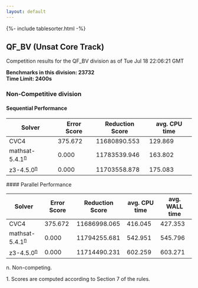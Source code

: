 ```yaml
---
layout: default
---
```

{%- include tablesorter.html -%}

##  QF_BV (Unsat Core Track)

Competition results for the QF_BV division as of Tue Jul 18 22:06:21 GMT

**Benchmarks in this division: 23732**
<br/>
**Time Limit: 2400s**


###  Non-Competitive division




#### Sequential Performance
<table id="sequential" class="result sorted">
<thead>
<tr>
<th class="center">Solver</th>
<th class="center">Error Score</th>
<th class="center">Reduction Score</th>
<th class="center">avg. CPU time </th>
</tr>
</thead>
<tr>
<td>CVC4</td>
<td class="right">375.672</td>
<td class="right">11680890.553</td>
<td class="right">129.869</td>
</tr>
<tr>
<td>mathsat-5.4.1<SUP><a href="#fn">n</a></SUP>
</td>
<td class="right">0.000</td>
<td class="right">11783539.946</td>
<td class="right">163.802</td>
</tr>
<tr>
<td>z3-4.5.0<SUP><a href="#fn">n</a></SUP>
</td>
<td class="right">0.000</td>
<td class="right">11703558.878</td>
<td class="right">175.083</td>
</tr>

</table>
#### Parallel Performance
<table id="parallel" class="result sorted">
<thead>
<tr>
<th class="center">Solver</th>
<th class="center">Error Score</th>
<th class="center">Reduction Score</th>
<th class="center">avg. CPU time </th>
<th class="center">avg. WALL time </th>
</tr>
</thead>
<tr>
<td>CVC4</td>
<td class="right">375.672</td>
<td class="right">11686998.065</td>
<td class="right">416.045</td>
<td class="right">427.353</td>
</tr>
<tr>
<td>mathsat-5.4.1<SUP><a href="#fn">n</a></SUP>
</td>
<td class="right">0.000</td>
<td class="right">11794255.681</td>
<td class="right">542.951</td>
<td class="right">545.796</td>
</tr>
<tr>
<td>z3-4.5.0<SUP><a href="#fn">n</a></SUP>
</td>
<td class="right">0.000</td>
<td class="right">11714490.231</td>
<td class="right">602.259</td>
<td class="right">603.271</td>
</tr>
</table>
<span id="fn"> n. Non-competing.</span>

<span id="fn1"> 1. Scores are computed according to Section 7 of the rules.</span>


